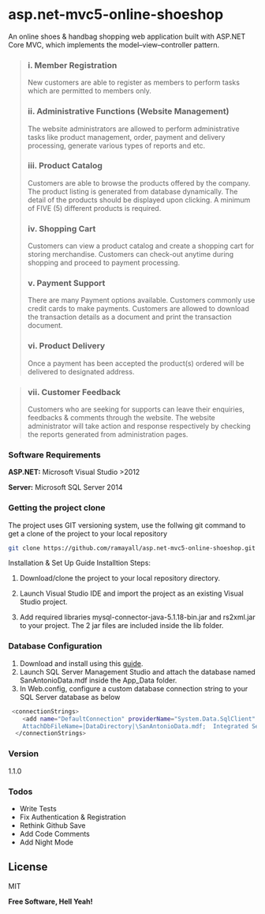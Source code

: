 # asp.net-mvc5-online-shoeshop
An online shoes &amp; handbag shopping  web application built with ASP.NET Core MVC, which implements the model–view–controller pattern.

>### i. Member Registration
>New customers are able to register as members to perform tasks which are permitted
>to members only.
>### ii. Administrative Functions (Website Management)
>The website administrators are allowed to perform administrative tasks like product
>management, order, payment and delivery processing, generate various types of
>reports and etc.
>
>### iii. Product Catalog
>Customers are able to browse the products offered by the company. The product
>listing is generated from database dynamically. The detail of the products should be
>displayed upon clicking. A minimum of FIVE (5) different products is required.
>
>### iv. Shopping Cart
>Customers can view a product catalog and create a shopping cart for storing
>merchandise. Customers can check-out anytime during shopping and proceed to
>payment processing.
>
>### v. Payment Support
>There are many Payment options available. Customers commonly use credit cards to
>make payments. Customers are allowed to download the transaction details as a
>document and print the transaction document.
>
>### vi. Product Delivery
>Once a payment has been accepted the product(s) ordered will be delivered to
>designated address.

>### vii. Customer Feedback
>Customers who are seeking for supports can leave their enquiries, feedbacks &
>comments through the website. The website administrator will take action and
>response respectively by checking the reports generated from administration pages.


### Software Requirements
**ASP.NET:** Microsoft Visual Studio >2012

**Server:** Microsoft SQL Server 2014

### Getting the project clone
The project uses GIT versioning system,  use the follwing git command to get a clone of the project
to your local repository

```sh
git clone https://github.com/ramayall/asp.net-mvc5-online-shoeshop.git
```


Installation & Set Up Guide
Installtion Steps:
1. Download/clone the project to your local repository directory.

2. Launch Visual Studio IDE and import the project as an existing Visual Studio project.

3. Add required libraries mysql-connector-java-5.1.18-bin.jar and rs2xml.jar to your project. The 2 jar files are included 
inside the lib folder.


### Database Configuration
1. Download and install using this [guide](http://www.sqlshack.com/sql-server-management-studio-step-step-installation-guide/). 
2. Launch SQL Server Management Studio and attach the database named SanAntonioData.mdf inside the App_Data folder.
3. In Web.config, configure a custom database connection string to your SQL Server database as below

```sh
 <connectionStrings>
    <add name="DefaultConnection" providerName="System.Data.SqlClient" connectionString="Data Source=.\SQLEXPRESS; 
	AttachDbFileName=|DataDirectory|\SanAntonioData.mdf;  Integrated Security=True;User Instance=True; MultipleActiveResultSets=True" />
  </connectionStrings>
```

### Version
1.1.0

### Todos
 - Write Tests
 - Fix Authentication & Registration 
 - Rethink Github Save
 - Add Code Comments
 - Add Night Mode

License
----

MIT

**Free Software, Hell Yeah!**

